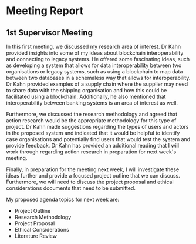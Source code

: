 # Meeting Report

## 1st Supervisor Meeting

In this first meeting, we discussed my research area of interest. Dr Kahn provided insights into some of my ideas about blockchain interoperability and connecting to legacy systems. He offered some fascinating ideas, such as developing a system that allows for data interoperability between two organisations or legacy systems, such as using a blockchain to map data between two databases in a schemaless way that allows for interoperability. Dr Kahn provided examples of a supply chain where the supplier may need to share data with the shipping organisation and how this could be facilitated using a blockchain. Additionally, he also mentioned that interoperability between banking systems is an area of interest as well.

Furthermore, we discussed the research methodology and agreed that action research would be the appropriate methodology for this type of project. Dr Kahn made suggestions regarding the types of users and actors in the proposed system and indicated that it would be helpful to identify case organisations and potentially find users that would test the system and provide feedback. Dr Kahn has provided an additional reading that I will work through regarding action research in preparation for next week's meeting.

Finally, in preparation for the meeting next week, I will investigate these ideas further and provide a focused project outline that we can discuss. Furthermore, we will need to discuss the project proposal and ethical considerations documents that need to be submitted.

My proposed agenda topics for next week are:

- Project Outline
- Research Methodology
- Project Proposal
- Ethical Considerations
- Literature Review
